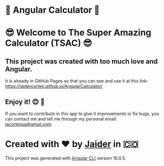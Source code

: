 # 🔣 Angular Calculator 🔣

# 😎 Welcome to The Super Amazing Calculator (TSAC) 😎

## This project was created with too much love and Angular.

It is already in GitHub Pages so that you can see and use it at this link: <a target="_blank">https://jaidercortes.github.io/AngularCalculator/</a>

## Enjoy it! :blush: :partying_face:

If you want to contribute in this app to give it improvements or fix bugs, you can contact me and tell me through my personal email: jacortessa@gmail.com

# Created with :heart: by [Jaider](https://github.com/JaiderCortes) in :colombia:

This project was generated with [Angular CLI](https://github.com/angular/angular-cli) version 16.0.5.
